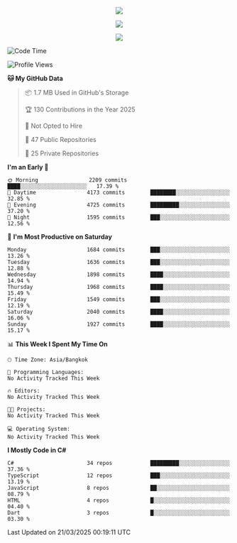 <p align="center">
  <a href="say-hi.gif"> 
    <img align="center" src="say-hi.gif"/>
  </a>
</p>
<p align="center">
  <a href="https://github.com/htthinh1999">
    <img align="center" src="https://github-readme-stats-kappa-pink.vercel.app/api?username=htthinh1999&show_icons=true&count_private=true&theme=dracula"/>
  </a>
</p>
<p align="center">
  <a href="https://github.com/htthinh1999">
    <img src="https://github-readme-stats-kappa-pink.vercel.app/api/top-langs/?username=htthinh1999&layout=compact&langs_count=6&count_private=true&hide=tsql,hlsl,glsl,shaderlab&theme=dracula"/>
  </a>
</p>

<!--START_SECTION:waka-->
![Code Time](http://img.shields.io/badge/Code%20Time-0%20secs-blue)

![Profile Views](http://img.shields.io/badge/Profile%20Views-0-blue)

**🐱 My GitHub Data** 

> 📦 1.7 MB Used in GitHub's Storage 
 > 
> 🏆 130 Contributions in the Year 2025
 > 
> 🚫 Not Opted to Hire
 > 
> 📜 47 Public Repositories 
 > 
> 🔑 25 Private Repositories 
 > 
**I'm an Early 🐤** 

```text
🌞 Morning                2209 commits        ████░░░░░░░░░░░░░░░░░░░░░   17.39 % 
🌆 Daytime                4173 commits        ████████░░░░░░░░░░░░░░░░░   32.85 % 
🌃 Evening                4725 commits        █████████░░░░░░░░░░░░░░░░   37.20 % 
🌙 Night                  1595 commits        ███░░░░░░░░░░░░░░░░░░░░░░   12.56 % 
```
📅 **I'm Most Productive on Saturday** 

```text
Monday                   1684 commits        ███░░░░░░░░░░░░░░░░░░░░░░   13.26 % 
Tuesday                  1636 commits        ███░░░░░░░░░░░░░░░░░░░░░░   12.88 % 
Wednesday                1898 commits        ████░░░░░░░░░░░░░░░░░░░░░   14.94 % 
Thursday                 1968 commits        ████░░░░░░░░░░░░░░░░░░░░░   15.49 % 
Friday                   1549 commits        ███░░░░░░░░░░░░░░░░░░░░░░   12.19 % 
Saturday                 2040 commits        ████░░░░░░░░░░░░░░░░░░░░░   16.06 % 
Sunday                   1927 commits        ████░░░░░░░░░░░░░░░░░░░░░   15.17 % 
```


📊 **This Week I Spent My Time On** 

```text
🕑︎ Time Zone: Asia/Bangkok

💬 Programming Languages: 
No Activity Tracked This Week

🔥 Editors: 
No Activity Tracked This Week

🐱‍💻 Projects: 
No Activity Tracked This Week

💻 Operating System: 
No Activity Tracked This Week
```

**I Mostly Code in C#** 

```text
C#                       34 repos            █████████░░░░░░░░░░░░░░░░   37.36 % 
TypeScript               12 repos            ███░░░░░░░░░░░░░░░░░░░░░░   13.19 % 
JavaScript               8 repos             ██░░░░░░░░░░░░░░░░░░░░░░░   08.79 % 
HTML                     4 repos             █░░░░░░░░░░░░░░░░░░░░░░░░   04.40 % 
Dart                     3 repos             █░░░░░░░░░░░░░░░░░░░░░░░░   03.30 % 
```




 Last Updated on 21/03/2025 00:19:11 UTC
<!--END_SECTION:waka-->
